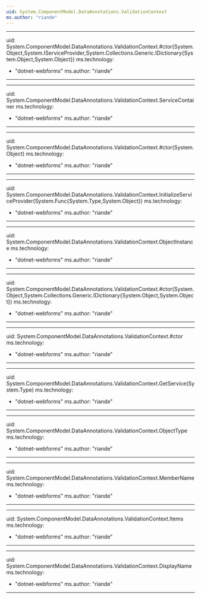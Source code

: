 ```yaml
---
uid: System.ComponentModel.DataAnnotations.ValidationContext
ms.author: "riande"
---
```


---
uid: System.ComponentModel.DataAnnotations.ValidationContext.#ctor(System.Object,System.IServiceProvider,System.Collections.Generic.IDictionary{System.Object,System.Object})
ms.technology: 
  - "dotnet-webforms"
ms.author: "riande"
---

---
uid: System.ComponentModel.DataAnnotations.ValidationContext.ServiceContainer
ms.technology: 
  - "dotnet-webforms"
ms.author: "riande"
---

---
uid: System.ComponentModel.DataAnnotations.ValidationContext.#ctor(System.Object)
ms.technology: 
  - "dotnet-webforms"
ms.author: "riande"
---

---
uid: System.ComponentModel.DataAnnotations.ValidationContext.InitializeServiceProvider(System.Func{System.Type,System.Object})
ms.technology: 
  - "dotnet-webforms"
ms.author: "riande"
---

---
uid: System.ComponentModel.DataAnnotations.ValidationContext.ObjectInstance
ms.technology: 
  - "dotnet-webforms"
ms.author: "riande"
---

---
uid: System.ComponentModel.DataAnnotations.ValidationContext.#ctor(System.Object,System.Collections.Generic.IDictionary{System.Object,System.Object})
ms.technology: 
  - "dotnet-webforms"
ms.author: "riande"
---

---
uid: System.ComponentModel.DataAnnotations.ValidationContext.#ctor
ms.technology: 
  - "dotnet-webforms"
ms.author: "riande"
---

---
uid: System.ComponentModel.DataAnnotations.ValidationContext.GetService(System.Type)
ms.technology: 
  - "dotnet-webforms"
ms.author: "riande"
---

---
uid: System.ComponentModel.DataAnnotations.ValidationContext.ObjectType
ms.technology: 
  - "dotnet-webforms"
ms.author: "riande"
---

---
uid: System.ComponentModel.DataAnnotations.ValidationContext.MemberName
ms.technology: 
  - "dotnet-webforms"
ms.author: "riande"
---

---
uid: System.ComponentModel.DataAnnotations.ValidationContext.Items
ms.technology: 
  - "dotnet-webforms"
ms.author: "riande"
---

---
uid: System.ComponentModel.DataAnnotations.ValidationContext.DisplayName
ms.technology: 
  - "dotnet-webforms"
ms.author: "riande"
---
